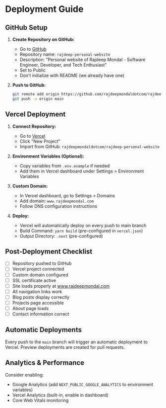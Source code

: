 # Deployment Guide

## GitHub Setup

1. **Create Repository on GitHub:**
   - Go to [GitHub](https://github.com/new)
   - Repository name: `rajdeep-personal-website`
   - Description: "Personal website of Rajdeep Mondal - Software Engineer, Developer, and Tech Enthusiast"
   - Set to Public
   - Don't initialize with README (we already have one)

2. **Push to GitHub:**
   ```bash
   git remote add origin https://github.com/rajdeepmondaldotcom/rajdeep-personal-website.git
   git push -u origin main
   ```

## Vercel Deployment

1. **Connect Repository:**
   - Go to [Vercel](https://vercel.com)
   - Click "New Project"
   - Import from GitHub: `rajdeepmondaldotcom/rajdeep-personal-website`

2. **Environment Variables (Optional):**
   - Copy variables from `.env.example` if needed
   - Add them in Vercel dashboard under Settings > Environment Variables

3. **Custom Domain:**
   - In Vercel dashboard, go to Settings > Domains
   - Add domain: `www.rajdeepmondal.com`
   - Follow DNS configuration instructions

4. **Deploy:**
   - Vercel will automatically deploy on every push to main branch
   - Build Command: `yarn build` (pre-configured in `vercel.json`)
   - Output Directory: `.next` (pre-configured)

## Post-Deployment Checklist

- [ ] Repository pushed to GitHub
- [ ] Vercel project connected
- [ ] Custom domain configured
- [ ] SSL certificate active
- [ ] Site loads properly at www.rajdeepmondal.com
- [ ] All navigation links work
- [ ] Blog posts display correctly
- [ ] Projects page accessible
- [ ] About page loads
- [ ] Contact information correct

## Automatic Deployments

Every push to the `main` branch will trigger an automatic deployment to Vercel. Preview deployments are created for pull requests.

## Analytics & Performance

Consider enabling:
- Google Analytics (add `NEXT_PUBLIC_GOOGLE_ANALYTICS` to environment variables)
- Vercel Analytics (built-in, enable in dashboard)
- Core Web Vitals monitoring 